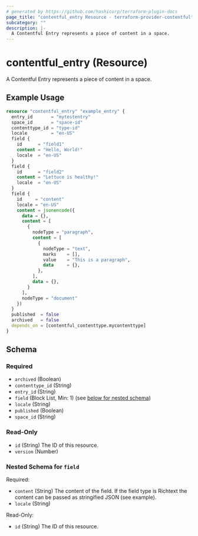```yaml
---
# generated by https://github.com/hashicorp/terraform-plugin-docs
page_title: "contentful_entry Resource - terraform-provider-contentful"
subcategory: ""
description: |-
  A Contentful Entry represents a piece of content in a space.
---
```


# contentful_entry (Resource)

A Contentful Entry represents a piece of content in a space.

## Example Usage

```terraform
resource "contentful_entry" "example_entry" {
  entry_id       = "mytestentry"
  space_id       = "space-id"
  contenttype_id = "type-id"
  locale         = "en-US"
  field {
    id      = "field1"
    content = "Hello, World!"
    locale  = "en-US"
  }
  field {
    id      = "field2"
    content = "Lettuce is healthy!"
    locale  = "en-US"
  }
  field {
    id     = "content"
    locale = "en-US"
    content = jsonencode({
      data = {},
      content = [
        {
          nodeType = "paragraph",
          content = [
            {
              nodeType = "text",
              marks    = [],
              value    = "This is a paragraph",
              data     = {},
            },
          ],
          data = {},
        }
      ],
      nodeType = "document"
    })
  }
  published  = false
  archived   = false
  depends_on = [contentful_contenttype.mycontenttype]
}
```

<!-- schema generated by tfplugindocs -->
## Schema

### Required

- `archived` (Boolean)
- `contenttype_id` (String)
- `entry_id` (String)
- `field` (Block List, Min: 1) (see [below for nested schema](#nestedblock--field))
- `locale` (String)
- `published` (Boolean)
- `space_id` (String)

### Read-Only

- `id` (String) The ID of this resource.
- `version` (Number)

<a id="nestedblock--field"></a>
### Nested Schema for `field`

Required:

- `content` (String) The content of the field. If the field type is Richtext the content can be passed as stringified JSON (see example).
- `locale` (String)

Read-Only:

- `id` (String) The ID of this resource.

